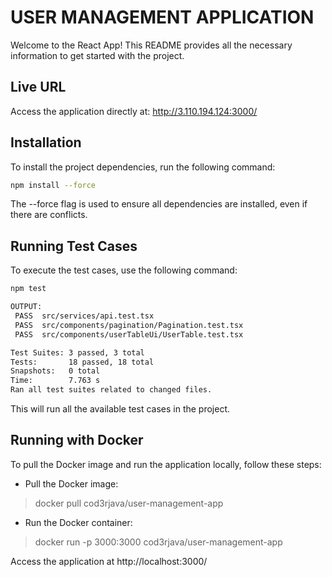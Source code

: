 # USER MANAGEMENT APPLICATION

Welcome to the React App! This README provides all the necessary information to get started with the project.

##  Live URL

Access the application directly at:
http://3.110.194.124:3000/

##  Installation

To install the project dependencies, run the following command:
```bash
npm install --force
```

The --force flag is used to ensure all dependencies are installed, even if there are conflicts.


##  Running Test Cases
To execute the test cases, use the following command:

```bash
npm test

OUTPUT: 
 PASS  src/services/api.test.tsx
 PASS  src/components/pagination/Pagination.test.tsx
 PASS  src/components/userTableUi/UserTable.test.tsx

Test Suites: 3 passed, 3 total
Tests:       18 passed, 18 total
Snapshots:   0 total
Time:        7.763 s
Ran all test suites related to changed files.
```

This will run all the available test cases in the project.

##  Running with Docker

To pull the Docker image and run the application locally, follow these steps:

-   Pull the Docker image:

>   docker pull cod3rjava/user-management-app

-   Run the Docker container:

>   docker run -p 3000:3000 cod3rjava/user-management-app

Access the application at http://localhost:3000/

